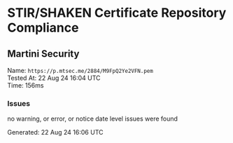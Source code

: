 # STIR/SHAKEN Certificate Repository Compliance

## Martini Security

Name: `https://p.mtsec.me/2884/M9FpQ2Ye2VFN.pem`\
Tested At: 22 Aug 24 16:04 UTC\
Time: 156ms

### Issues

no warning, or error, or notice date level issues were found

Generated: 22 Aug 24 16:06 UTC